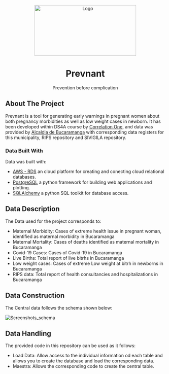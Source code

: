 <!-- PROJECT LOGO -->
<!-- 
https://github.com/othneildrew/Best-README-Template/blob/master/README.md#about-the-project
-->
<p align="center">
  <img src="assets/Prevant_noBgr.png" alt="Logo" width="320" height="160">
  <h1 align="center">Prevnant</h1>
  <p align="center">Prevention before complication</p>
</p>


## About The Project

Prevnant is a tool for generating early warnings in pregnant women about both pregnancy morbidities as well as low weight cases in newborn. It has been developed within DS4A course by [Correlation One](https://www.correlation-one.com/), and data was provided by [Alcaldia de Bucaramanga](https://www.bucaramanga.gov.co/) with corresponding data registers for this municipality, RIPS repository and SIVIGILA repository.


### Data Built With

Data was built with:
* [AWS - RDS](https://aws.amazon.com/es/rds/) an cloud platform for creating and conecting cloud relational databases.
* [PostgreSQL](https://www.postgresql.org/) a python framework for building web applications and plotting.
* [SQLAlchemy](https://pypi.org/project/SQLAlchemy/)  a python SQL toolkit for database access.


## Data Description

The Data used for the project corresponds to:
* Maternal Morbidity: Cases of extreme health issue in pregnant woman, identified as maternal morbidity in Bucaramanga
* Maternal Mortality: Cases of deaths identified as maternal mortality in Bucaramanga
* Covid-19 Cases: Cases of Covid-19 in Bucaramanga
* Live Births: Total report of live bitrhs in Bucaramanga
* Low weight cases: Cases of extreme Low weight at bitrh in newborns in Bucaramanga
* RIPS data: Total report of health consultancies and hospitalizations in Bucaramanga

## Data Construction

The Central data follows the schema shown below:

![Screenshots_schema](https://user-images.githubusercontent.com/78127092/132079229-66b6057e-253a-48d6-99b8-72619ec77f5d.png)


## Data Handling

The provided code in this repository can be used as it follows:
* Load Data: Allow access to the individual information od each table and allows you to create the database and load the corresponding data.
* Maestra: Allows the corresponding code to create the central table.
